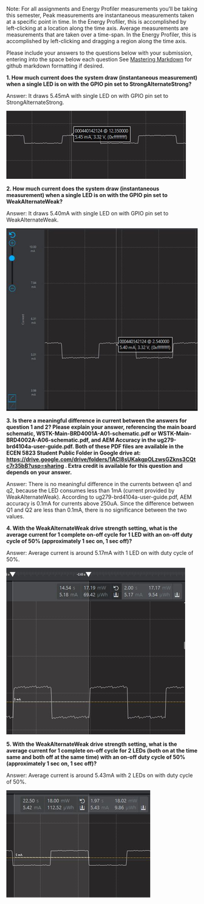 Note: For all assignments and Energy Profiler measurements you’ll be taking this semester,  Peak measurements are instantaneous measurements taken at a specific point in time. In the Energy Profiler, this is accomplished by left-clicking at a location along the time axis.
Average measurements are measurements that are taken over a time-span. In the Energy Profiler, this is accomplished by left-clicking and dragging a region along the time axis.

Please include your answers to the questions below with your submission, entering into the space below each question
See [Mastering Markdown](https://guides.github.com/features/mastering-markdown/) for github markdown formatting if desired.

**1. How much current does the system draw (instantaneous measurement) when a single LED is on with the GPIO pin set to StrongAlternateStrong?**

   Answer: It draws 5.45mA with single LED on with GPIO pin set to StrongAlternateStrong. 
   
   ![q1](assignment1_pics/q1.JPG)


**2. How much current does the system draw (instantaneous measurement) when a single LED is on with the GPIO pin set to WeakAlternateWeak?**

   Answer: It draws 5.40mA with single LED on with GPIO pin set to WeakAlternateWeak.

   ![q2](assignment1_pics/q2.JPG)


**3. Is there a meaningful difference in current between the answers for question 1 and 2? Please explain your answer, referencing the main board schematic, WSTK-Main-BRD4001A-A01-schematic.pdf or WSTK-Main-BRD4002A-A06-schematic.pdf, and AEM Accuracy in the ug279-brd4104a-user-guide.pdf. Both of these PDF files are available in the ECEN 5823 Student Public Folder in Google drive at: https://drive.google.com/drive/folders/1ACI8sUKakgpOLzwsGZkns3CQtc7r35bB?usp=sharing . Extra credit is available for this question and depends on your answer.**

   Answer: There is no meaningful difference in the currents between q1 and q2, because the LED consumes less than 1mA (current provided by WeakAlternateWeak). According to ug279-brd4104a-user-guide.pdf, AEM accuracy is 0.1mA for currents above 250uA. Since the difference between Q1 and Q2 are less than 0.1mA, there is no significance between the two values.


**4. With the WeakAlternateWeak drive strength setting, what is the average current for 1 complete on-off cycle for 1 LED with an on-off duty cycle of 50% (approximately 1 sec on, 1 sec off)?**

   Answer: Average current is around 5.17mA with 1 LED on with duty cycle of 50%.

   ![q4](assignment1_pics/q4.JPG)


**5. With the WeakAlternateWeak drive strength setting, what is the average current for 1 complete on-off cycle for 2 LEDs (both on at the time same and both off at the same time) with an on-off duty cycle of 50% (approximately 1 sec on, 1 sec off)?**

   Answer: Average current is around 5.43mA with 2 LEDs on with duty cycle of 50%.

   ![q5](assignment1_pics/q5.JPG)


